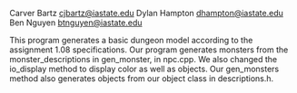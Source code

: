 Carver Bartz  cjbartz@iastate.edu
Dylan Hampton dhampton@iastate.edu
Ben Nguyen    btnguyen@iastate.edu

This program generates a basic dungeon model according to the assignment 1.08 specifications. Our program generates monsters from the monster_descriptions in gen_monster, in npc.cpp.
We also changed the io_display method to display color as well as objects. Our gen_monsters method also generates objects from our object class in descriptions.h.
